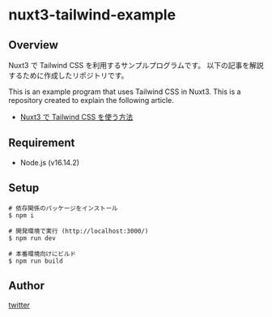 # nuxt3-tailwind-example

## Overview

Nuxt3 で Tailwind CSS を利用するサンプルプログラムです。
以下の記事を解説するために作成したリポジトリです。

This is an example program that uses Tailwind CSS in Nuxt3.
This is a repository created to explain the following article.

- [Nuxt3 で Tailwind CSS を使う方法](https://std9.jp/articles/01fq14pxsp4r6nbyzp2txj46ac/)


## Requirement

- Node.js (v16.14.2)


## Setup

```shell
# 依存関係のパッケージをインストール
$ npm i

# 開発環境で実行 (http://localhost:3000/)
$ npm run dev

# 本番環境向けにビルド
$ npm run build
```

## Author

[twitter](https://twitter.com/hikaru_firecamp)
